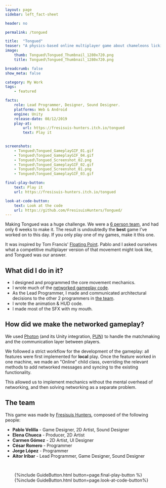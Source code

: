 ```yaml
---
layout: page
sidebar: left_fact-sheet

header: no

permalink: /tongued

title:  "Tongued"
teaser: "A physics-based online multiplayer game about chameleons licking your friends. The best game I've worked on."
image:
    thumb: Tongued\Tongued_Thumbnail_1280x720.png
    title: Tongued\Tongued_Thumbnail_1280x720.png

breadcrumb: false
show_meta: false

category: My Work
tags:
    - featured

facts:
    role: Lead Programmer, Designer, Sound Designer.
    platforms: Web & Android
    engine: Unity
    release-date: 08/12/2019
    play-at: 
        url: https://fresisuis-hunters.itch.io/tongued
        text: Play it
    

screenshots: 
    - Tongued\Tongued_GameplayGIF_01.gif
    - Tongued\Tongued_GameplayGIF_04.gif
    - Tongued\Tongued_Screenshot_02.png
    - Tongued\Tongued_GameplayGIF_02.gif
    - Tongued\Tongued_Screenshot_01.png
    - Tongued\Tongued_GameplayGIF_03.gif

final-play-button:
    text: Play it
    url: https://fresisuis-hunters.itch.io/tongued

look-at-code-button:
    text: Look at the code
    url: https://github.com/FresisuisHunters/Tongued/
---
```


Making Tongued was a huge challenge. We were a [6 person team](#the-team), and had only 6 weeks to make it. The result is undoubtedly the **best** game I've worked on to this day. If you only play one of my games, make it this one.

It was inspired by Tom Francis' [Floating Point](https://store.steampowered.com/app/302380/Floating_Point/). Pablo and I asked ourselves what a competitive multiplayer version of that movement might look like, and Tongued was our answer.

## What did I do in it?
- I designed and programmed the core movement mechanics.
- I wrote much of the [networked gameplay code](#how-did-we-make-the-networked-gameplay).
- As the Lead Programmer, I made and communicated architectural decisions to the other 2 programmers in [the team](#the-team).
- I wrote the animation & HUD code.
- I made most of the SFX with my mouth.

## How did we make the networked gameplay?
We used [Photon](https://www.photonengine.com/) (and its Unity integration, [PUN](https://www.photonengine.com/en-US/PUN)) to handle the matchmaking and the communication layer between players.

We followed a strict workflow for the development of the gameplay: all features were first implemented for **local** play. Once the feature worked in one machine, we made an "Online" child class, overriding the relevant methods to add networked messages and syncing to the existing functionality.

This allowed us to implement mechanics without the mental overhead of networking, and then solving networking as a separate problem.

## The team
This game was made by [Fresisuis Hunters](https://twitter.com/FresisuisHunt), composed of the following people:
- **Pablo Velilla** - Game Designer, 2D Artist, Sound Designer
- **Elena Chueca** - Producer, 2D Artist
- **Carmen Gómez** - 2D Artist, UI Designer
- **César Romero** - Programmer
- **Jorge López** - Programmer
- **Aitor Iribar** - Lead Programmer, Game Designer, Sound Designer

<div class="row t30">
    <ul class="small-block-grid-2" style="padding: 30px">
        <il>{%include GuideButton.html button=page.final-play-button %}</il>
        <il>{%include GuideButton.html button=page.look-at-code-button%}</il>
    </ul>
</div>


